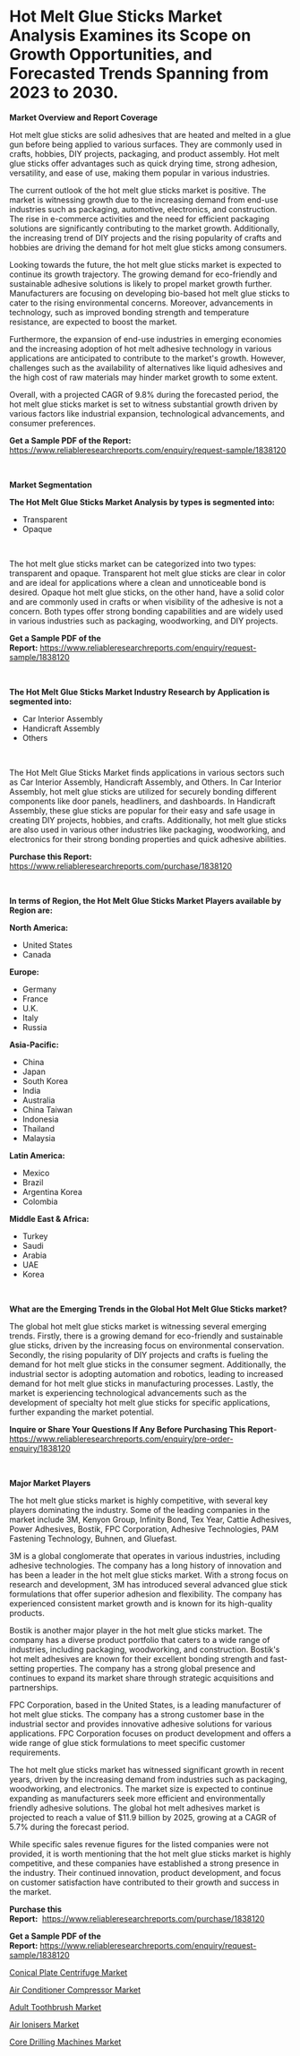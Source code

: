 <p><h1>Hot Melt Glue Sticks Market Analysis Examines its Scope on Growth Opportunities, and Forecasted Trends Spanning from 2023 to 2030.</h1></p><p><strong>Market Overview and Report Coverage</strong></p>
<p><p>Hot melt glue sticks are solid adhesives that are heated and melted in a glue gun before being applied to various surfaces. They are commonly used in crafts, hobbies, DIY projects, packaging, and product assembly. Hot melt glue sticks offer advantages such as quick drying time, strong adhesion, versatility, and ease of use, making them popular in various industries.</p><p>The current outlook of the hot melt glue sticks market is positive. The market is witnessing growth due to the increasing demand from end-use industries such as packaging, automotive, electronics, and construction. The rise in e-commerce activities and the need for efficient packaging solutions are significantly contributing to the market growth. Additionally, the increasing trend of DIY projects and the rising popularity of crafts and hobbies are driving the demand for hot melt glue sticks among consumers.</p><p>Looking towards the future, the hot melt glue sticks market is expected to continue its growth trajectory. The growing demand for eco-friendly and sustainable adhesive solutions is likely to propel market growth further. Manufacturers are focusing on developing bio-based hot melt glue sticks to cater to the rising environmental concerns. Moreover, advancements in technology, such as improved bonding strength and temperature resistance, are expected to boost the market.</p><p>Furthermore, the expansion of end-use industries in emerging economies and the increasing adoption of hot melt adhesive technology in various applications are anticipated to contribute to the market's growth. However, challenges such as the availability of alternatives like liquid adhesives and the high cost of raw materials may hinder market growth to some extent.</p><p>Overall, with a projected CAGR of 9.8% during the forecasted period, the hot melt glue sticks market is set to witness substantial growth driven by various factors like industrial expansion, technological advancements, and consumer preferences.</p></p>
<p><strong>Get a Sample PDF of the Report:</strong> <a href="https://www.reliableresearchreports.com/enquiry/request-sample/1838120">https://www.reliableresearchreports.com/enquiry/request-sample/1838120</a></p>
<p>&nbsp;</p>
<p><strong>Market Segmentation</strong></p>
<p><strong>The Hot Melt Glue Sticks Market Analysis by types is segmented into:</strong></p>
<p><ul><li>Transparent</li><li>Opaque</li></ul></p>
<p>&nbsp;</p>
<p><p>The hot melt glue sticks market can be categorized into two types: transparent and opaque. Transparent hot melt glue sticks are clear in color and are ideal for applications where a clean and unnoticeable bond is desired. Opaque hot melt glue sticks, on the other hand, have a solid color and are commonly used in crafts or when visibility of the adhesive is not a concern. Both types offer strong bonding capabilities and are widely used in various industries such as packaging, woodworking, and DIY projects.</p></p>
<p><strong>Get a Sample PDF of the Report:</strong>&nbsp;<a href="https://www.reliableresearchreports.com/enquiry/request-sample/1838120">https://www.reliableresearchreports.com/enquiry/request-sample/1838120</a></p>
<p>&nbsp;</p>
<p><strong>The Hot Melt Glue Sticks Market Industry Research by Application is segmented into:</strong></p>
<p><ul><li>Car Interior Assembly</li><li>Handicraft Assembly</li><li>Others</li></ul></p>
<p>&nbsp;</p>
<p><p>The Hot Melt Glue Sticks Market finds applications in various sectors such as Car Interior Assembly, Handicraft Assembly, and Others. In Car Interior Assembly, hot melt glue sticks are utilized for securely bonding different components like door panels, headliners, and dashboards. In Handicraft Assembly, these glue sticks are popular for their easy and safe usage in creating DIY projects, hobbies, and crafts. Additionally, hot melt glue sticks are also used in various other industries like packaging, woodworking, and electronics for their strong bonding properties and quick adhesive abilities.</p></p>
<p><strong>Purchase this Report:</strong>&nbsp; <a href="https://www.reliableresearchreports.com/purchase/1838120">https://www.reliableresearchreports.com/purchase/1838120</a></p>
<p>&nbsp;</p>
<p><strong>In terms of Region, the Hot Melt Glue Sticks Market Players available by Region are:</strong></p>
<p>
    <p> <strong> North America: </strong>
        <ul>
            <li>United States</li>
            <li>Canada</li>
        </ul>
        </p> 
    <p> <strong> Europe: </strong>
        <ul>
            <li>Germany</li>
            <li>France</li>
            <li>U.K.</li>
            <li>Italy</li>
            <li>Russia</li>
        </ul>
        </p> 
    <p> <strong> Asia-Pacific: </strong>
        <ul>
            <li>China</li>
            <li>Japan</li>
            <li>South Korea</li>
            <li>India</li>
            <li>Australia</li>
            <li>China Taiwan</li>
            <li>Indonesia</li>
            <li>Thailand</li>
            <li>Malaysia</li>
        </ul>
        </p> 
    <p> <strong> Latin America: </strong>
        <ul>
            <li>Mexico</li>
            <li>Brazil</li>
            <li>Argentina Korea</li>
            <li>Colombia</li>
        </ul>
        </p> 
    <p> <strong> Middle East & Africa: </strong>
        <ul>
            <li>Turkey</li>
            <li>Saudi</li>
            <li>Arabia</li>
            <li>UAE</li>
            <li>Korea</li>
        </ul>
    </p>
    </p>
<p>&nbsp;</p>
<p><strong>What are the Emerging Trends in the Global Hot Melt Glue Sticks market?</strong></p>
<p><p>The global hot melt glue sticks market is witnessing several emerging trends. Firstly, there is a growing demand for eco-friendly and sustainable glue sticks, driven by the increasing focus on environmental conservation. Secondly, the rising popularity of DIY projects and crafts is fueling the demand for hot melt glue sticks in the consumer segment. Additionally, the industrial sector is adopting automation and robotics, leading to increased demand for hot melt glue sticks in manufacturing processes. Lastly, the market is experiencing technological advancements such as the development of specialty hot melt glue sticks for specific applications, further expanding the market potential.</p></p>
<p><strong>Inquire or Share Your Questions If Any Before Purchasing This Report</strong>- <a href="https://www.reliableresearchreports.com/enquiry/pre-order-enquiry/1838120">https://www.reliableresearchreports.com/enquiry/pre-order-enquiry/1838120</a></p>
<p>&nbsp;</p>
<p><strong>Major Market Players</strong></p>
<p><p>The hot melt glue sticks market is highly competitive, with several key players dominating the industry. Some of the leading companies in the market include 3M, Kenyon Group, Infinity Bond, Tex Year, Cattie Adhesives, Power Adhesives, Bostik, FPC Corporation, Adhesive Technologies, PAM Fastening Technology, Buhnen, and Gluefast.</p><p>3M is a global conglomerate that operates in various industries, including adhesive technologies. The company has a long history of innovation and has been a leader in the hot melt glue sticks market. With a strong focus on research and development, 3M has introduced several advanced glue stick formulations that offer superior adhesion and flexibility. The company has experienced consistent market growth and is known for its high-quality products.</p><p>Bostik is another major player in the hot melt glue sticks market. The company has a diverse product portfolio that caters to a wide range of industries, including packaging, woodworking, and construction. Bostik's hot melt adhesives are known for their excellent bonding strength and fast-setting properties. The company has a strong global presence and continues to expand its market share through strategic acquisitions and partnerships.</p><p>FPC Corporation, based in the United States, is a leading manufacturer of hot melt glue sticks. The company has a strong customer base in the industrial sector and provides innovative adhesive solutions for various applications. FPC Corporation focuses on product development and offers a wide range of glue stick formulations to meet specific customer requirements. </p><p>The hot melt glue sticks market has witnessed significant growth in recent years, driven by the increasing demand from industries such as packaging, woodworking, and electronics. The market size is expected to continue expanding as manufacturers seek more efficient and environmentally friendly adhesive solutions. The global hot melt adhesives market is projected to reach a value of $11.9 billion by 2025, growing at a CAGR of 5.7% during the forecast period.</p><p>While specific sales revenue figures for the listed companies were not provided, it is worth mentioning that the hot melt glue sticks market is highly competitive, and these companies have established a strong presence in the industry. Their continued innovation, product development, and focus on customer satisfaction have contributed to their growth and success in the market.</p></p>
<p><strong>Purchase this Report:</strong>&nbsp;&nbsp;<a href="https://www.reliableresearchreports.com/purchase/1838120">https://www.reliableresearchreports.com/purchase/1838120</a></p>
<p></p>
<p><strong>Get a Sample PDF of the Report:</strong>&nbsp;<a href="https://www.reliableresearchreports.com/enquiry/request-sample/1838120">https://www.reliableresearchreports.com/enquiry/request-sample/1838120</a></p>
<p><p><a href="https://medium.com/@dinafritsch/conical-plate-centrifuge-market-exploring-market-share-market-trends-and-future-growth-ab0c3186f78a">Conical Plate Centrifuge Market</a></p><p><a href="https://medium.com/@jenniebrown07/air-conditioner-compressor-market-size-and-market-trends-complete-industry-overview-2023-to-2030-8c865af091c9">Air Conditioner Compressor Market</a></p><p><a href="https://medium.com/@graycehuels/analyzing-adult-toothbrush-market-global-industry-perspective-and-forecast-2023-to-2030-1e7bbe37a3b1">Adult Toothbrush Market</a></p><p><a href="https://medium.com/@albertakoss2023/air-ionisers-market-share-evolution-and-market-growth-trends-2023-2030-615286bc1d2b">Air Ionisers Market</a></p><p><a href="https://medium.com/@aliwilldvm/core-drilling-machines-market-insight-market-trends-growth-forecasted-from-2023-to-2030-93e0b376e597">Core Drilling Machines Market</a></p></p>